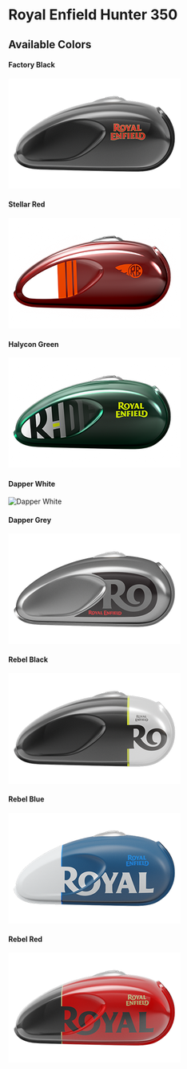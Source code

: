 # Royal Enfield Hunter 350

## Available Colors

#### Factory Black
<img src="./images/hunter-350-factory-black.png" alt="Factory Black"/>

#### Stellar Red
<img src="./images/hunter-350-stellar-red.png" alt="Stellar Red"/>

#### Halycon Green
<img src="./images/hunter-350-halycon-green.png" alt="Halycon Green"/>

#### Dapper White
<img src="./images/hunter-350-dapper-white.avif" alt="Dapper White"/>

#### Dapper Grey
<img src="./images/hunter-350-dapper-grey.png" alt="Dapper Grey"/>

#### Rebel Black
<img src="./images/hunter-350-rebel-black.png" alt="Rebel Black"/>

#### Rebel Blue
<img src="./images/hunter-350-rebel-blue.png" alt="Rebel Blue"/>

#### Rebel Red
<img src="./images/hunter-350-rebel-red.png" alt="Rebel Red"/>

